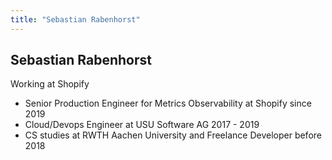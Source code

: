 ```yaml
---
title: "Sebastian Rabenhorst"
---
```


## Sebastian Rabenhorst

Working at Shopify

- Senior Production Engineer for Metrics Observability at Shopify since 2019
- Cloud/Devops Engineer at USU Software AG 2017 - 2019
- CS studies at RWTH Aachen University and Freelance Developer before 2018
